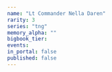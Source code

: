```yaml
---
name: "Lt Commander Nella Daren"
rarity: 3
series: "tng"
memory_alpha: ""
bigbook_tier:
events:
in_portal: false
published: false
---
```

